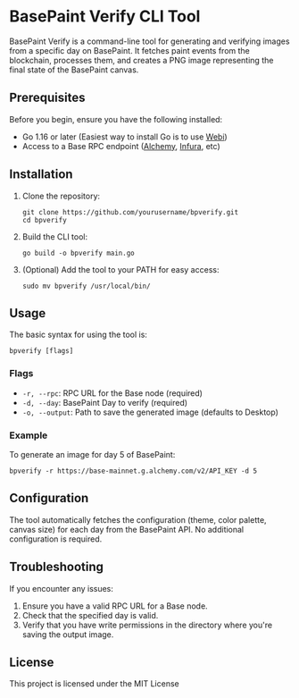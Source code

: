 # BasePaint Verify CLI Tool

BasePaint Verify is a command-line tool for generating and verifying images from a specific day on BasePaint. It fetches paint events from the blockchain, processes them, and creates a PNG image representing the final state of the BasePaint canvas.

## Prerequisites

Before you begin, ensure you have the following installed:

- Go 1.16 or later (Easiest way to install Go is to use [Webi](https://webinstall.dev/golang/))
- Access to a Base RPC endpoint ([Alchemy](https://www.alchemy.com), [Infura](https://www.infura.io), etc)

## Installation

1. Clone the repository:

   ```
   git clone https://github.com/yourusername/bpverify.git
   cd bpverify
   ```

2. Build the CLI tool:

   ```
   go build -o bpverify main.go
   ```

3. (Optional) Add the tool to your PATH for easy access:
   ```
   sudo mv bpverify /usr/local/bin/
   ```

## Usage

The basic syntax for using the tool is:

```
bpverify [flags]
```

### Flags

- `-r, --rpc`: RPC URL for the Base node (required)
- `-d, --day`: BasePaint Day to verify (required)
- `-o, --output`: Path to save the generated image (defaults to Desktop)

### Example

To generate an image for day 5 of BasePaint:

```
bpverify -r https://base-mainnet.g.alchemy.com/v2/API_KEY -d 5
```

## Configuration

The tool automatically fetches the configuration (theme, color palette, canvas size) for each day from the BasePaint API. No additional configuration is required.

## Troubleshooting

If you encounter any issues:

1. Ensure you have a valid RPC URL for a Base node.
2. Check that the specified day is valid.
3. Verify that you have write permissions in the directory where you're saving the output image.

## License

This project is licensed under the MIT License
